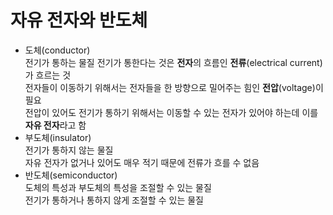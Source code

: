 # 자유 전자와 반도체  
* 도체(conductor)  
전기가 통하는 물질
전기가 통한다는 것은 **전자**의 흐름인 **전류**(electrical current)가 흐르는 것  
전자들이 이동하기 위해서는 전자들을 한 방향으로 밀어주는 힘인 **전압**(voltage)이 필요  
전압이 있어도 전기가 통하기 위해서는 이동할 수 있는 전자가 있어야 하는데 이를 **자유 전자**라고 함  
* 부도체(insulator)  
전기가 통하지 않는 물질  
자유 전자가 없거나 있어도 매우 적기 때문에 전류가 흐를 수 없음  
* 반도체(semiconductor)  
도체의 특성과 부도체의 특성을 조절할 수 있는 물질  
전기가 통하거나 통하지 않게 조절할 수 있는 물질   